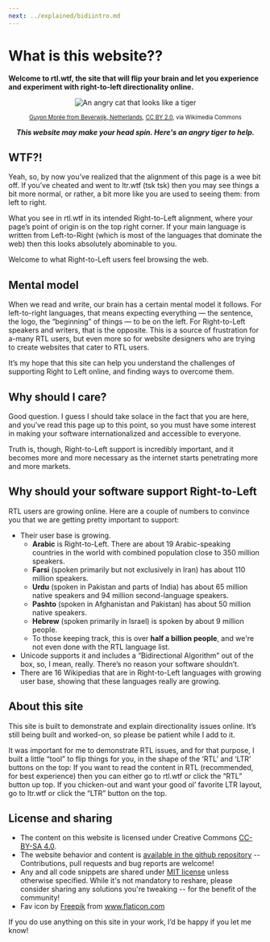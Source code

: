 ```yaml
---
next: ../explained/bidiintro.md
---
```


# What is this website??

**Welcome to rtl.wtf, the site that will flip your brain and let you experience and experiment with right-to-left directionality online.**

<div style="text-align:center">

![An angry cat that looks like a tiger](/angry_tiger-640px.jpg)

<span style="font-size: 0.8em;"><a href="https://commons.wikimedia.org/wiki/File:Angry_tiger.jpg">Guyon Morée from Beverwijk, Netherlands</a>, <a href="https://creativecommons.org/licenses/by/2.0">CC BY 2.0</a>, via Wikimedia Commons</span>

**_This website may make your head spin. Here's an angry tiger to help._**


</div>


## WTF?!

Yeah, so, by now you’ve realized that the alignment of this page is a wee bit off. If you’ve cheated and went to ltr.wtf (tsk tsk) then you may see things a bit more normal, or rather, a bit more like you are used to seeing them: from left to right.

What you see in rtl.wtf in its intended Right-to-Left alignment, where your page’s point of origin is on the top right corner. If your main language is written from Left-to-Right (which is most of the languages that dominate the web) then this looks absolutely abominable to you.

Welcome to what Right-to-Left users feel browsing the web.

## Mental model

When we read and write, our brain has a certain mental model it follows. For left-to-right languages, that means expecting everything — the sentence, the logo, the “beginning” of things — to be on the left. For Right-to-Left speakers and writers, that is the opposite. This is a source of frustration for a-many RTL users, but even more so for website designers who are trying to create websites that cater to RTL users.

It’s my hope that this site can help you understand the challenges of supporting Right to Left online, and finding ways to overcome them.

## Why should I care?

Good question. I guess I should take solace in the fact that you are here, and you’ve read this page up to this point, so you must have some interest in making your software internationalized and accessible to everyone.

Truth is, though, Right-to-Left support is incredibly important, and it becomes more and more necessary as the internet starts penetrating more and more markets.

## Why should your software support Right-to-Left
RTL users are growing online. Here are a couple of numbers to convince you that we are getting pretty important to support:

* Their user base is growing.
  * **Arabic** is Right-to-Left. There are about 19 Arabic-speaking countries in the world with combined population close to 350 million speakers.
  * **Farsi** (spoken primarily but not exclusively in Iran) has about 110 million speakers.
  * **Urdu** (spoken in Pakistan and parts of India) has about 65 million native speakers and 94 million second-language speakers.
  * **Pashto** (spoken in Afghanistan and Pakistan) has about 50 million native speakers.
  * **Hebrew** (spoken primarily in Israel) is spoken by about 9 million people.
  * To those keeping track, this is over **half a billion people**, and we're not even done with the RTL language list.
* Unicode supports it and includes a “Bidirectional Algorithm” out of the box, so, I mean, really. There’s no reason your software shouldn’t.
* There are 16 Wikipedias that are in Right-to-Left languages with growing user base, showing that these languages really are growing.

## About this site
This site is built to demonstrate and explain directionality issues online. It’s still being built and worked-on, so please be patient while I add to it.

It was important for me to demonstrate RTL issues, and for that purpose, I built a little “tool” to flip things for you, in the shape of the ‘RTL’ and ‘LTR’ buttons on the top: If you want to read the content in RTL (recommended, for best experience) then you can either go to rtl.wtf or click the “RTL” button up top. If you chicken-out and want your good ol’ favorite LTR layout, go to ltr.wtf or click the “LTR” button on the top.

## License and sharing

* The content on this website is licensed under Creative Commons [CC-BY-SA 4.0](https://creativecommons.org/licenses/by-sa/4.0/legalcode).
* The website behavior and content is [available in the github repository](https://github.com/mooeypoo/rtl.wtf) -- Contributions, pull requests and bug reports are welcome!
* Any and all code snippets are shared under [MIT license](https://opensource.org/licenses/MIT) unless otherwise specified. While it's not mandatory to reshare, please consider sharing any solutions you're tweaking -- for the benefit of the community!
* Fav icon by <a href="https://www.freepik.com" title="Freepik">Freepik</a> from <a href="https://www.flaticon.com/" title="Flaticon">www.flaticon.com</a>

If you do use anything on this site in your work, I’d be happy if you let me know!
